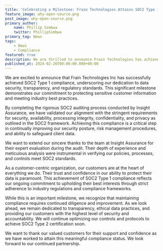 ```yaml
---
title: 'Celebrating a Milestone: Frain Technologies Attains SOC2 Type 1 Compliance'
feature_image: why-open-source.png
post_image: why-open-source.png 
primary_author:
    name: Phillip Simbwa
    twitter: PhillipSimbwa
primary_tag: News
tags:
    - News
    - Compliance
featured: true
description: We are thrilled to announce Frain Technologies has achieved SOC2 Type 1 compliance after a successful audit validating our data security policies. This post will cover our SOC2 journey and how this certification reflects our commitment to protecting customer information.
published_at: 2024-02-26T00:00:00.000+00:00
---
```


We are excited to announce that Frain Technologies Inc has successfully achieved SOC2 Type 1 compliance, underscoring our dedication to data security, transparency, and regulatory standards. This significant milestone demonstrates our commitment to protecting sensitive customer information and meeting industry best practices.

By completing the rigorous SOC2 auditing process conducted by Insight Assurance, we have validated our alignment with the stringent requirements for security, availability, processing integrity, confidentiality, and privacy as outlined in the SOC2 framework. Achieving this compliance is a critical step in continually improving our security posture, risk management procedures, and ability to safeguard client data.

We want to extend our sincere thanks to the team at Insight Assurance for their expert evaluation during the audit. Their depth of experience and meticulous analysis were instrumental in verifying our policies, processes, and controls meet SOC2 standards.

As a customer-centric organization, our customers are at the heart of everything we do. Their trust and confidence in our ability to protect their data is paramount. This achievement of SOC2 Type 1 compliance reflects our ongoing commitment to upholding their best interests through strict adherence to industry regulations and compliance frameworks.

While this is an important milestone, we recognize that maintaining compliance requires continued diligence and improvement. As we look ahead, we remain dedicated to transparency, ethical data practices, and providing our customers with the highest level of security and accountability. We will continue optimizing our controls and protocols to achieve SOC2 Type 2 certification soon.

We want to thank our valued customers for their support and confidence as we have worked to attain this meaningful compliance status. We look forward to our continued partnership.
